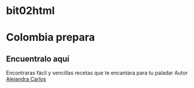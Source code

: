 # bit02html
# Colombia prepara
## Encuentralo aquí
Encontraras fácil y sencillas recetas que te encantara para tu paladar 
Autor
[Alejandra Carlos](https://www.mycolombianrecipes.com/es/)
